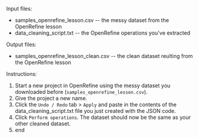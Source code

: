 Input files:
- samples_openrefine_lesson.csv -- the messy dataset from the OpenRefine lesson 
- data_cleaning_script.txt -- the OpenRefine operations you've extracted

Output files:
- samples_openrefine_lesson_clean.csv -- the clean dataset reulting from the OpenRefine lesson

Instructions:
1. Start a new project in OpenRefine using the messy dataset you downloaded before (`samples_openrefine_lesson.csv`). 
2. Give the project a new name.
3. Click the `Undo / Redo` tab > `Apply` and paste in the contents of the data_cleaning_script.txt file you just created with the JSON code.
4. Click `Perform operations`. The dataset should now be the same as your other cleaned dataset.
5. end 
